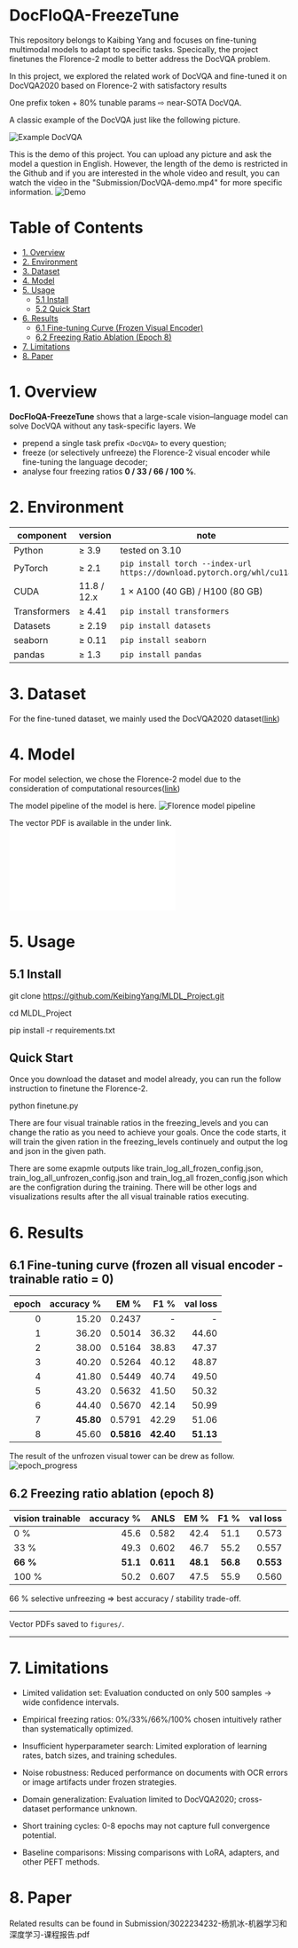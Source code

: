 # DocFloQA-FreezeTune
This repository belongs to Kaibing Yang and focuses on fine-tuning multimodal models to adapt to specific tasks. Specically, the project finetunes the Florence-2 modle to better address the DocVQA problem.

In this project, we explored the related work of DocVQA and fine-tuned it on DocVQA2020 based on Florence-2 with satisfactory results

One prefix token + 80% tunable params ⇨ near-SOTA DocVQA.

A classic example of the DocVQA just like the following picture.

![Example DocVQA](figures/VQA_Example.png)

This is the demo of this project. You can upload any picture and ask the model a question in English. However, the length of the demo is restricted in the Github and if you are interested in the whole video and result, you can watch the video in the "Submission/DocVQA-demo.mp4" for more specific information.
![Demo](Submission/DocVQA-demo.gif)
# Table of Contents

- [1. Overview](#1-overview)
- [2. Environment](#2-environment)
- [3. Dataset](#3-dataset)
- [4. Model](#4-model)
- [5. Usage](#5-usage)
  - [5.1 Install](#51-install)
  - [5.2 Quick Start](#52-quick-start)
- [6. Results](#6-results)
  - [6.1 Fine-tuning Curve (Frozen Visual Encoder)](#61-fine-tuning-curve-frozen-visual-encoder)
  - [6.2 Freezing Ratio Ablation (Epoch 8)](#62-freezing-ratio-ablation-epoch-8)
- [7. Limitations](#7-limitations)
- [8. Paper](#8-paper)

# 1. Overview  

**DocFloQA-FreezeTune** shows that a large-scale vision–language model can
solve DocVQA without any task-specific layers.  We  

* prepend a single task prefix `<DocVQA>` to every question;  
* freeze (or selectively unfreeze) the Florence-2 visual encoder while fine-tuning the    language decoder;
* analyse four freezing ratios **0 / 33 / 66 / 100 %**.

# 2. Environment  

| component | version | note |
|-----------|---------|------|
| Python    | ≥ 3.9   | tested on 3.10 |
| PyTorch   | ≥ 2.1   | `pip install torch --index-url https://download.pytorch.org/whl/cu118` |
| CUDA      | 11.8 / 12.x | 1 × A100 (40 GB) / H100 (80 GB) |
| Transformers | ≥ 4.41 | `pip install transformers` |
| Datasets  | ≥ 2.19 | `pip install datasets` |
| seaborn | ≥ 0.11 | `pip install seaborn` |
| pandas | ≥ 1.3 | `pip install pandas` |

# 3. Dataset
For the fine-tuned dataset, we mainly used the DocVQA2020 dataset([link](https://huggingface.co/datasets/lmms-lab/DocVQA))

# 4. Model
For model selection, we chose the Florence-2 model due to the consideration of computational resources([link](https://huggingface.co/microsoft/Florence-2-base-ft/tree/main))

The model pipeline of the model is here.
![Florence model pipeline](figures/Florence_model_pipeline.jpg)

The vector PDF is available in the under link.
![Florence model pipeline](figures/Florence_model_pipeline.pdf)
# 5. Usage  

## 5.1 Install 
git clone https://github.com/KeibingYang/MLDL_Project.git

cd MLDL_Project

pip install -r requirements.txt

## Quick Start
Once you download the dataset and model already, you can run the follow instruction to finetune the Florence-2.

python finetune.py

There are four visual trainable ratios in the  freezing_levels and you can change the ratio as you need to achieve your goals. 
Once the code starts, it will train the given ration in the freezing_levels continuely and output the log and json in the given path.

There are some exapmle outputs like train_log_all_frozen_config.json, train_log_all_unfrozen_config.json and train_log_all frozen_config.json which are the configration during the training. There will be other logs and visualizations results after the all visual trainable ratios executing.

# 6. Results  

## 6.1 Fine-tuning curve (frozen all visual encoder - trainable ratio = 0)

| epoch | accuracy % | EM % | F1 % | val loss |
|------:|-----------:|-----:|-----:|---------:|
| 0 | 15.20 | 0.2437 | - | - | - |
| 1 | 36.20 | 0.5014 | 36.32 | 44.60 | 62.37 |
| 2 | 38.00 | 0.5164 | 38.83 | 47.37 | 59.66 |
| 3 | 40.20 | 0.5264 | 40.12 | 48.87 | 58.11 |
| 4 | 41.80 | 0.5449 | 40.74 | 49.50 | 57.97 |
| 5 | 43.20 | 0.5632 | 41.50 | 50.32 | 57.36 |
| 6 | 44.40 | 0.5670 | 42.14 | 50.99 | 57.11 |
| 7 | **45.80** | 0.5791 | 42.29 | 51.06 | **57.25** |
| 8 | 45.60 | **0.5816** | **42.40** | **51.13** | **57.25** |

The result of the unfrozen visual tower can be drew as follow.
![epoch_progress](figures/epoch_progress.png)

## 6.2 Freezing ratio ablation (epoch 8)

| vision trainable | accuracy % | ANLS | EM % | F1 % | val loss |
|------------------|-----------:|------:|-----:|-----:|---------:|
| 0 % | 45.6 | 0.582 | 42.4 | 51.1 | 0.573 |
| 33 % | 49.3 | 0.602 | 46.7 | 55.2 | 0.557 |
| **66 %** | **51.1** | **0.611** | **48.1** | **56.8** | **0.553** |
| 100 % | 50.2 | 0.607 | 47.5 | 55.9 | 0.560 |

66 % selective unfreezing => best accuracy / stability trade-off.

---

Vector PDFs saved to `figures/`.

---

# 7. Limitations  

* Limited validation set: Evaluation conducted on only 500 samples → wide confidence intervals.

* Empirical freezing ratios: 0%/33%/66%/100% chosen intuitively rather than systematically optimized.

* Insufficient hyperparameter search: Limited exploration of learning rates, batch sizes, and training schedules.

* Noise robustness: Reduced performance on documents with OCR errors or image artifacts under frozen strategies.

* Domain generalization: Evaluation limited to DocVQA2020; cross-dataset performance unknown.

* Short training cycles: 0-8 epochs may not capture full convergence potential.

* Baseline comparisons: Missing comparisons with LoRA, adapters, and other PEFT methods.

# 8. Paper
Related results can be found in Submission/3022234232-杨凯冰-机器学习和深度学习-课程报告.pdf
